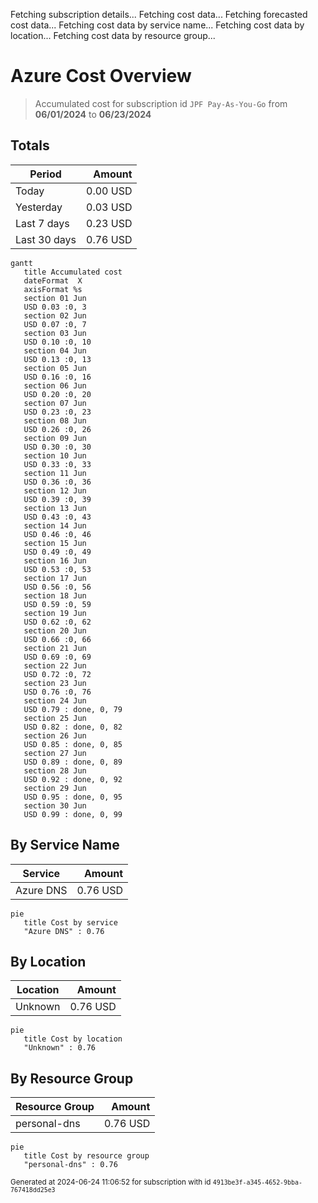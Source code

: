 Fetching subscription details...
Fetching cost data...
Fetching forecasted cost data...
Fetching cost data by service name...
Fetching cost data by location...
Fetching cost data by resource group...
# Azure Cost Overview

> Accumulated cost for subscription id `JPF Pay-As-You-Go` from **06/01/2024** to **06/23/2024**

## Totals

|Period|Amount|
|---|---:|
|Today|0.00 USD|
|Yesterday|0.03 USD|
|Last 7 days|0.23 USD|
|Last 30 days|0.76 USD|

```mermaid
gantt
   title Accumulated cost
   dateFormat  X
   axisFormat %s
   section 01 Jun
   USD 0.03 :0, 3
   section 02 Jun
   USD 0.07 :0, 7
   section 03 Jun
   USD 0.10 :0, 10
   section 04 Jun
   USD 0.13 :0, 13
   section 05 Jun
   USD 0.16 :0, 16
   section 06 Jun
   USD 0.20 :0, 20
   section 07 Jun
   USD 0.23 :0, 23
   section 08 Jun
   USD 0.26 :0, 26
   section 09 Jun
   USD 0.30 :0, 30
   section 10 Jun
   USD 0.33 :0, 33
   section 11 Jun
   USD 0.36 :0, 36
   section 12 Jun
   USD 0.39 :0, 39
   section 13 Jun
   USD 0.43 :0, 43
   section 14 Jun
   USD 0.46 :0, 46
   section 15 Jun
   USD 0.49 :0, 49
   section 16 Jun
   USD 0.53 :0, 53
   section 17 Jun
   USD 0.56 :0, 56
   section 18 Jun
   USD 0.59 :0, 59
   section 19 Jun
   USD 0.62 :0, 62
   section 20 Jun
   USD 0.66 :0, 66
   section 21 Jun
   USD 0.69 :0, 69
   section 22 Jun
   USD 0.72 :0, 72
   section 23 Jun
   USD 0.76 :0, 76
   section 24 Jun
   USD 0.79 : done, 0, 79
   section 25 Jun
   USD 0.82 : done, 0, 82
   section 26 Jun
   USD 0.85 : done, 0, 85
   section 27 Jun
   USD 0.89 : done, 0, 89
   section 28 Jun
   USD 0.92 : done, 0, 92
   section 29 Jun
   USD 0.95 : done, 0, 95
   section 30 Jun
   USD 0.99 : done, 0, 99
```

## By Service Name

|Service|Amount|
|---|---:|
|Azure DNS|0.76 USD|

```mermaid
pie
   title Cost by service
   "Azure DNS" : 0.76
```

## By Location

|Location|Amount|
|---|---:|
|Unknown|0.76 USD|

```mermaid
pie
   title Cost by location
   "Unknown" : 0.76
```

## By Resource Group

|Resource Group|Amount|
|---|---:|
|personal-dns|0.76 USD|

```mermaid
pie
   title Cost by resource group
   "personal-dns" : 0.76
```

<sup>Generated at 2024-06-24 11:06:52 for subscription with id `4913be3f-a345-4652-9bba-767418dd25e3`</sup>
